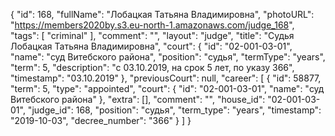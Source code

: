 {
    "id": 168,
    "fullName": "Лобацкая Татьяна Владимировна",
    "photoURL": "https://members2020by.s3.eu-north-1.amazonaws.com/judge_168",
    "tags": [
        "criminal"
    ],
    "comment": "",
    "layout": "judge",
    "title": "Судья Лобацкая Татьяна Владимировна",
    "court": {
        "id": "02-001-03-01",
        "name": "суд Витебского района",
        "position": "судья",
        "termType": "years",
        "term": 5,
        "description": "c 03.10.2019, на срок 5 лет, по указу 366",
        "timestamp": "03.10.2019"
    },
    "previousCourt": null,
    "career": [
        {
            "id": 58877,
            "term": 5,
            "type": "appointed",
            "court": {
                "id": "02-001-03-01",
                "name": "суд Витебского района"
            },
            "extra": [],
            "comment": "",
            "house_id": "02-001-03-01",
            "judge_id": 168,
            "position": "судья",
            "term_type": "years",
            "timestamp": "2019-10-03",
            "decree_number": "366"
        }
    ]
}